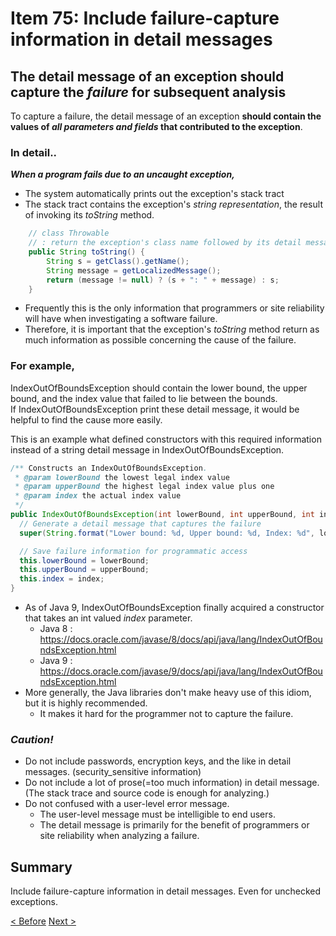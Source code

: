 # Item 75: Include failure-capture information in detail messages

## The detail message of an exception should capture the _failure_ for subsequent analysis
To capture a failure, the detail message of an exception **should contain the values of _all parameters and fields_ that contributed to the exception**.

### In detail..
_**When a program fails due to an uncaught exception,**_
- The system automatically prints out the exception's stack tract
- The stack tract contains the exception's _string representation_, the result of invoking its *toString* method.

``` java
    // class Throwable
    // : return the exception's class name followed by its detail message.
    public String toString() {
        String s = getClass().getName();
        String message = getLocalizedMessage();
        return (message != null) ? (s + ": " + message) : s;
    }
```
- Frequently this is the only information that programmers or site reliability will have when investigating a software failure.
- Therefore, it is important that the exception's _toString_ method return as much information as possible concerning the cause of the failure.

### For example,
IndexOutOfBoundsException should contain the lower bound, the upper bound, and the index value that failed to lie between the bounds.  
If IndexOutOfBoundsException print these detail message, it would be helpful to find the cause more easily.

This is an example what defined constructors with this required information instead of a string detail message in IndexOutOfBoundsException.
``` java
/** Constructs an IndexOutOfBoundsException.
 * @param lowerBound the lowest legal index value
 * @param upperBound the highest legal index value plus one
 * @param index the actual index value
 */
public IndexOutOfBoundsException(int lowerBound, int upperBound, int index) {
  // Generate a detail message that captures the failure
  super(String.format("Lower bound: %d, Upper bound: %d, Index: %d", lowerBound, upperBound, index));

  // Save failure information for programmatic access
  this.lowerBound = lowerBound;
  this.upperBound = upperBound;
  this.index = index;
}
```
- As of Java 9, IndexOutOfBoundsException finally acquired a constructor that takes an int valued _index_ parameter.
   - Java 8 : https://docs.oracle.com/javase/8/docs/api/java/lang/IndexOutOfBoundsException.html
   - Java 9 : https://docs.oracle.com/javase/9/docs/api/java/lang/IndexOutOfBoundsException.html
- More generally, the Java libraries don't make heavy use of this idiom, but it is highly recommended.
   - It makes it hard for the programmer not to capture the failure.

### _Caution!_
- Do not include passwords, encryption keys, and the like in detail messages. (security_sensitive information)
- Do not include a lot of prose(=too much information) in detail message. (The stack trace and source code is enough for analyzing.)
- Do not confused with a user-level error message.
   - The user-level message must be intelligible to end users.
   - The detail message is primarily for the benefit of programmers or site reliability when analyzing a failure.

## Summary
Include failure-capture information in detail messages. Even for unchecked exceptions.

[< Before](http://gitlab.coupang.net/allie/effective-java/blob/master/10_exceptions/item_74_document_all_exceptins_thrown_by_each_method.md)
[Next >](http://gitlab.coupang.net/allie/effective-java/blob/master/10_exceptions/item_76_strive_for_failure_atomicity.md)